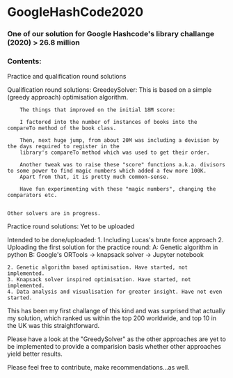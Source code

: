 # GoogleHashCode2020
### One of our solution for Google Hashcode's library challange (2020) > 26.8 million



### Contents:
Practice and qualification round solutions


Qualification round solutions:
    GreedeySolver:
        This is based on a simple (greedy approach) optimisation algorithm.
    
        The things that improved on the initial 18M score:
        
        I factored into the number of instances of books into the compareTo method of the book class.
        
        Then, next huge jump, from about 20M was including a devision by the days required to register in the
        library's compareTo method which was used to get their order.
        
        Another tweak was to raise these "score" functions a.k.a. divisors to some power to find magic numbers which added a few more 100K.
        Apart from that, it is pretty much common-sense.
        
        Have fun experimenting with these "magic numbers", changing the comparators etc. 
    
        
    Other solvers are in progress.


Practice round solutions:
    Yet to be uploaded

Intended to be done/uploaded: 
    1. Including Lucas's brute force approach
    2. Uploading the first solution for the practice round:
        A: Genetic algorithm in python
        B: Google's ORTools -> knapsack solver -> Jupyter notebook
        
    2. Genetic algorithm based optimisation. Have started, not implemented.
    3. Knapsack solver inspired optimisation. Have started, not implemented.
    4. Data analysis and visualisation for greater insight. Have not even started.




This has been my first challange of this kind and was surprised that actually my solution, 
which ranked us within the top 200 worldwide, and top 10 in the UK was this straightforward.


Please have a look at the "GreedySolver" as the other approaches are yet to be implemented to provide a comparision basis whether other
approaches yield better results.

Please feel free to contribute, make recommendations...as well.

